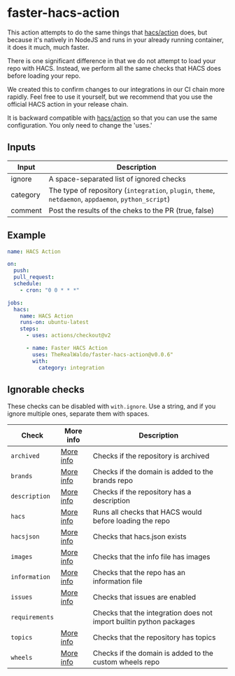# faster-hacs-action

This action attempts to do the same things that [hacs/action](https://github.com/hacs/action) does, but because it's natively in NodeJS and runs in your already running container, it does it much, much faster.

There is one significant difference in that we do not attempt to load your repo with HACS.  Instead, we perform all the same checks that HACS does before loading your repo.

We created this to confirm changes to our integrations in our CI chain more rapidly.  Feel free to use it yourself, but we recommend that you use the official HACS action in your release chain.

It is backward compatible with [hacs/action](https://github.com/hacs/action) so that you can use the same configuration. You only need to change the 'uses.'

## Inputs

| Input    | Description                                                                              |
| -------- | ---------------------------------------------------------------------------------------- |
| ignore   | A space-separated list of ignored checks                                                 |
| category | The type of repository (`integration`, `plugin`, `theme`, `netdaemon`, `appdaemon`, `python_script`) |
| comment  | Post the results of the cheks to the PR (true, false)                                    |

## Example

```yaml
name: HACS Action

on:
  push:
  pull_request:
  schedule:
    - cron: "0 0 * * *"

jobs:
  hacs:
    name: HACS Action
    runs-on: ubuntu-latest
    steps:
      - uses: actions/checkout@v2

      - name: Faster HACS Action
        uses: TheRealWaldo/faster-hacs-action@v0.0.6"
        with:
          category: integration
```

## Ignorable checks

These checks can be disabled with `with.ignore`. Use a string, and if you ignore multiple ones, separate them with spaces.

| Check          | More info                | Description                                                         |
| -------------- | ------------------------ | ------------------------------------------------------------------- |
| `archived`     | [More info][archived]    | Checks if the repository is archived                                |
| `brands`       | [More info][brands]      | Checks if the domain is added to the brands repo                    |
| `description`  | [More info][description] | Checks if the repository has a description                          |
| `hacs`         | [More info][hacs]        | Runs all checks that HACS would before loading the repo             |
| `hacsjson`     | [More info][hacsjson]    | Checks that hacs.json exists                                        |
| `images`       | [More info][images]      | Checks that the info file has images                                |
| `information`  | [More info][information] | Checks that the repo has an information file                        |
| `issues`       | [More info][issues]      | Checks that issues are enabled                                      |
| `requirements` |                          | Checks that the integration does not import builtin python packages |
| `topics`       | [More info][topics]      | Checks that the repository has topics                               |
| `wheels`       | [More info][wheels]      | Checks if the domain is added to the custom wheels repo             |

[archived]: https://hacs.xyz/docs/publish/include#check-archived
[brands]: https://hacs.xyz/docs/publish/include#check-brands
[description]: https://hacs.xyz/docs/publish/include#check-repository
[hacs]: https://hacs.xyz/docs/publish/include#check-hacs
[hacsjson]: https://hacs.xyz/docs/publish/include#check-hacs-manifest
[images]: https://hacs.xyz/docs/publish/include#check-images
[information]: https://hacs.xyz/docs/publish/include#check-info
[issues]: https://hacs.xyz/docs/publish/include#check-repository
[topics]: https://hacs.xyz/docs/publish/include#check-repository
[wheels]: https://hacs.xyz/docs/publish/include#check-wheels

